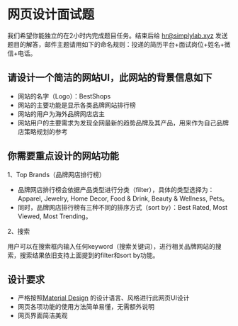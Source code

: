 # 网页设计面试题

我们希望你能独立的在2小时内完成题目任务。结束后给 hr@simplylab.xyz 发送题目的解答，邮件主题请用如下的命名规则：投递的简历平台+面试岗位+姓名+微信+电话。

## 请设计一个简洁的网站UI，此网站的背景信息如下

- 网站的名字（Logo）：BestShops
- 网站的主要功能是显示各类品牌网站排行榜
- 网站的用户为海外品牌网店店主
- 网站用户的主要需求为发现全网最新的趋势品牌及其产品，用来作为自己品牌店策略规划的参考

## 你需要重点设计的网站功能

1、Top Brands（品牌网店排行榜）
- 品牌网店排行榜会依据产品类型进行分类（filter），具体的类型选择为：Apparel, Jewelry, Home Decor, Food & Drink, Beauty & Wellness, Pets。
- 同时，品牌网店排行榜有三种不同的排序方式（sort by）：Best Rated, Most Viewed, Most Trending。

2、搜索

用户可以在搜索框内输入任何keyword（搜索关键词），进行相关品牌网站的搜索，搜索结果依旧支持上面提到的filter和sort by功能。

## 设计要求

- 严格按照[Material Design](https://material.io/) 的设计语言、风格进行此网页UI设计
- 网页各项功能的使用方法简单易懂，无需额外说明
- 网页界面简洁美观

